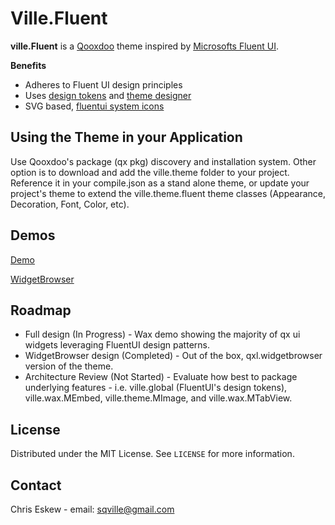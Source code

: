 <!-- ABOUT THE PROJECT -->
# Ville.Fluent

**ville.Fluent** is a [Qooxdoo](https://qooxdoo.org/) theme inspired by [Microsofts Fluent UI](https://fluent2.microsoft.design/).

**Benefits**
* Adheres to Fluent UI design principles
* Uses [design tokens](https://fluent2.microsoft.design/design-tokens) and [theme designer](https://react.fluentui.dev/?path=/docs/theme-theme-designer--page)
* SVG based, [fluentui system icons](https://github.com/microsoft/fluentui-system-icons)

<!-- GETTING STARTED -->
## Using the Theme in your Application
Use Qooxdoo's package (qx pkg) discovery and installation system. Other option is to download and add the ville.theme folder to your project. Reference it in your compile.json as a stand alone theme, or update your project's theme to extend the ville.theme.fluent theme classes (Appearance, Decoration, Font, Color, etc).  

<!-- DEMOS -->
## Demos

[Demo](https://sqville.github.io/ville.Fluent/published/wax/)

[WidgetBrowser](https://sqville.github.io/ville.Fluent/published/widgetbrowser/)

<!-- ROADMAP -->
## Roadmap

* Full design (In Progress) - Wax demo showing the majority of qx ui widgets leveraging FluentUI design patterns.
* WidgetBrowser design (Completed) - Out of the box, qxl.widgetbrowser version of the theme.
* Architecture Review (Not Started) - Evaluate how best to package underlying features - i.e. ville.global (FluentUI's design tokens), ville.wax.MEmbed, ville.theme.MImage, and ville.wax.MTabView.

<!-- LICENSE -->
## License

Distributed under the MIT License. See `LICENSE` for more information.

<!-- CONTACT -->
## Contact

Chris Eskew - email: sqville@gmail.com
